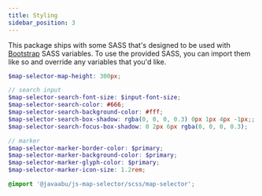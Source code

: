 ```yaml
---
title: Styling
sidebar_position: 3
---
```


This package ships with some SASS that's designed to be used with [Bootstrap](https://getboostrap.com) SASS variables. To use the provided SASS, you can import them like so and override any variables that you'd like.

```scss
$map-selector-map-height: 300px;

// search input
$map-selector-search-font-size: $input-font-size;
$map-selector-search-color: #666;
$map-selector-search-background-color: #fff;
$map-selector-search-box-shadow: rgba(0, 0, 0, 0.3) 0px 1px 4px -1px;;
$map-selector-search-focus-box-shadow: 0 2px 6px rgba(0, 0, 0, 0.3);

// marker
$map-selector-marker-border-color: $primary;
$map-selector-marker-background-color: $primary;
$map-selector-marker-glyph-color: $primary;
$map-selector-marker-icon-size: 1.2rem;

@import '@javaabu/js-map-selector/scss/map-selector';
```
